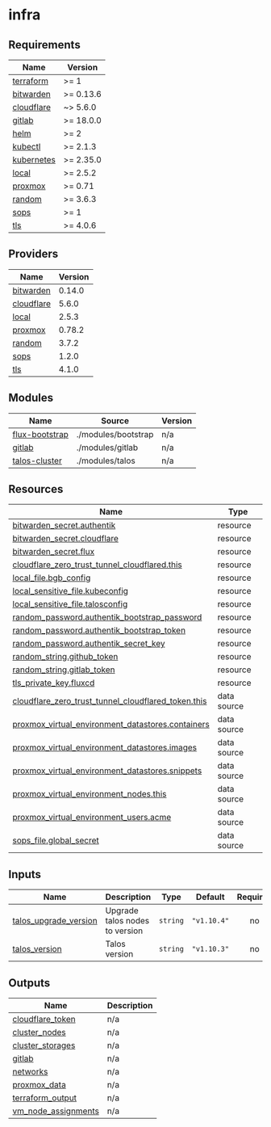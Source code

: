 # infra

<!-- BEGIN_TF_DOCS -->
## Requirements

| Name | Version |
|------|---------|
| <a name="requirement_terraform"></a> [terraform](#requirement\_terraform) | >= 1 |
| <a name="requirement_bitwarden"></a> [bitwarden](#requirement\_bitwarden) | >= 0.13.6 |
| <a name="requirement_cloudflare"></a> [cloudflare](#requirement\_cloudflare) | ~> 5.6.0 |
| <a name="requirement_gitlab"></a> [gitlab](#requirement\_gitlab) | >= 18.0.0 |
| <a name="requirement_helm"></a> [helm](#requirement\_helm) | >= 2 |
| <a name="requirement_kubectl"></a> [kubectl](#requirement\_kubectl) | >= 2.1.3 |
| <a name="requirement_kubernetes"></a> [kubernetes](#requirement\_kubernetes) | >= 2.35.0 |
| <a name="requirement_local"></a> [local](#requirement\_local) | >= 2.5.2 |
| <a name="requirement_proxmox"></a> [proxmox](#requirement\_proxmox) | >= 0.71 |
| <a name="requirement_random"></a> [random](#requirement\_random) | >= 3.6.3 |
| <a name="requirement_sops"></a> [sops](#requirement\_sops) | >= 1 |
| <a name="requirement_tls"></a> [tls](#requirement\_tls) | >= 4.0.6 |

## Providers

| Name | Version |
|------|---------|
| <a name="provider_bitwarden"></a> [bitwarden](#provider\_bitwarden) | 0.14.0 |
| <a name="provider_cloudflare"></a> [cloudflare](#provider\_cloudflare) | 5.6.0 |
| <a name="provider_local"></a> [local](#provider\_local) | 2.5.3 |
| <a name="provider_proxmox"></a> [proxmox](#provider\_proxmox) | 0.78.2 |
| <a name="provider_random"></a> [random](#provider\_random) | 3.7.2 |
| <a name="provider_sops"></a> [sops](#provider\_sops) | 1.2.0 |
| <a name="provider_tls"></a> [tls](#provider\_tls) | 4.1.0 |

## Modules

| Name | Source | Version |
|------|--------|---------|
| <a name="module_flux-bootstrap"></a> [flux-bootstrap](#module\_flux-bootstrap) | ./modules/bootstrap | n/a |
| <a name="module_gitlab"></a> [gitlab](#module\_gitlab) | ./modules/gitlab | n/a |
| <a name="module_talos-cluster"></a> [talos-cluster](#module\_talos-cluster) | ./modules/talos | n/a |

## Resources

| Name | Type |
|------|------|
| [bitwarden_secret.authentik](https://registry.terraform.io/providers/maxlaverse/bitwarden/latest/docs/resources/secret) | resource |
| [bitwarden_secret.cloudflare](https://registry.terraform.io/providers/maxlaverse/bitwarden/latest/docs/resources/secret) | resource |
| [bitwarden_secret.flux](https://registry.terraform.io/providers/maxlaverse/bitwarden/latest/docs/resources/secret) | resource |
| [cloudflare_zero_trust_tunnel_cloudflared.this](https://registry.terraform.io/providers/cloudflare/cloudflare/latest/docs/resources/zero_trust_tunnel_cloudflared) | resource |
| [local_file.bgb_config](https://registry.terraform.io/providers/hashicorp/local/latest/docs/resources/file) | resource |
| [local_sensitive_file.kubeconfig](https://registry.terraform.io/providers/hashicorp/local/latest/docs/resources/sensitive_file) | resource |
| [local_sensitive_file.talosconfig](https://registry.terraform.io/providers/hashicorp/local/latest/docs/resources/sensitive_file) | resource |
| [random_password.authentik_bootstrap_password](https://registry.terraform.io/providers/hashicorp/random/latest/docs/resources/password) | resource |
| [random_password.authentik_bootstrap_token](https://registry.terraform.io/providers/hashicorp/random/latest/docs/resources/password) | resource |
| [random_password.authentik_secret_key](https://registry.terraform.io/providers/hashicorp/random/latest/docs/resources/password) | resource |
| [random_string.github_token](https://registry.terraform.io/providers/hashicorp/random/latest/docs/resources/string) | resource |
| [random_string.gitlab_token](https://registry.terraform.io/providers/hashicorp/random/latest/docs/resources/string) | resource |
| [tls_private_key.fluxcd](https://registry.terraform.io/providers/hashicorp/tls/latest/docs/resources/private_key) | resource |
| [cloudflare_zero_trust_tunnel_cloudflared_token.this](https://registry.terraform.io/providers/cloudflare/cloudflare/latest/docs/data-sources/zero_trust_tunnel_cloudflared_token) | data source |
| [proxmox_virtual_environment_datastores.containers](https://registry.terraform.io/providers/bpg/proxmox/latest/docs/data-sources/virtual_environment_datastores) | data source |
| [proxmox_virtual_environment_datastores.images](https://registry.terraform.io/providers/bpg/proxmox/latest/docs/data-sources/virtual_environment_datastores) | data source |
| [proxmox_virtual_environment_datastores.snippets](https://registry.terraform.io/providers/bpg/proxmox/latest/docs/data-sources/virtual_environment_datastores) | data source |
| [proxmox_virtual_environment_nodes.this](https://registry.terraform.io/providers/bpg/proxmox/latest/docs/data-sources/virtual_environment_nodes) | data source |
| [proxmox_virtual_environment_users.acme](https://registry.terraform.io/providers/bpg/proxmox/latest/docs/data-sources/virtual_environment_users) | data source |
| [sops_file.global_secret](https://registry.terraform.io/providers/carlpett/sops/latest/docs/data-sources/file) | data source |

## Inputs

| Name | Description | Type | Default | Required |
|------|-------------|------|---------|:--------:|
| <a name="input_talos_upgrade_version"></a> [talos\_upgrade\_version](#input\_talos\_upgrade\_version) | Upgrade talos nodes to version | `string` | `"v1.10.4"` | no |
| <a name="input_talos_version"></a> [talos\_version](#input\_talos\_version) | Talos version | `string` | `"v1.10.3"` | no |

## Outputs

| Name | Description |
|------|-------------|
| <a name="output_cloudflare_token"></a> [cloudflare\_token](#output\_cloudflare\_token) | n/a |
| <a name="output_cluster_nodes"></a> [cluster\_nodes](#output\_cluster\_nodes) | n/a |
| <a name="output_cluster_storages"></a> [cluster\_storages](#output\_cluster\_storages) | n/a |
| <a name="output_gitlab"></a> [gitlab](#output\_gitlab) | n/a |
| <a name="output_networks"></a> [networks](#output\_networks) | n/a |
| <a name="output_proxmox_data"></a> [proxmox\_data](#output\_proxmox\_data) | n/a |
| <a name="output_terraform_output"></a> [terraform\_output](#output\_terraform\_output) | n/a |
| <a name="output_vm_node_assignments"></a> [vm\_node\_assignments](#output\_vm\_node\_assignments) | n/a |
<!-- END_TF_DOCS -->
